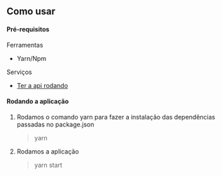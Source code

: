 ## Como usar

#### Pré-requisitos

Ferramentas

- Yarn/Npm

Serviços

- [Ter a api rodando](https://github.com/rodrigodasilva/growthtech-api)

#### Rodando a aplicação

1. Rodamos o comando yarn para fazer a instalação das dependências passadas no package.json

   > yarn

2. Rodamos a aplicação

   > yarn start
